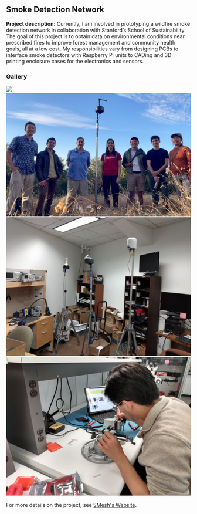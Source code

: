## Smoke Detection Network

**Project description:** Currently, I am involved in prototyping a wildfire smoke detection network in collaboration with Stanford’s School of Sustainability. The goal of this project is to obtain data on environmental conditions near prescribed fires to improve forest management and community health goals, all at a low cost. My responsibilities vary from designing PCBs to interface smoke detectors with Raspberry Pi units to CADing and 3D printing enclosure cases for the electronics and sensors.

### Gallery

<img src="images\SMesh\smeshpres.PNG"/>
<img src="images\SMesh\IMG_5810.jpg"/>
<img src="images\SMesh\IMG_20241017_183101757.jpg"/>
<img src="images\SMesh\IMG_20241012_095639867_HDR.jpg"/>

For more details on the project, see [SMesh's Website](https://smesh.info/).